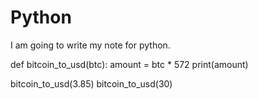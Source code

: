 # Python

I am going to write my note for python. 


def bitcoin_to_usd(btc):
    amount = btc * 572
    print(amount)
    
bitcoin_to_usd(3.85)
bitcoin_to_usd(30)
